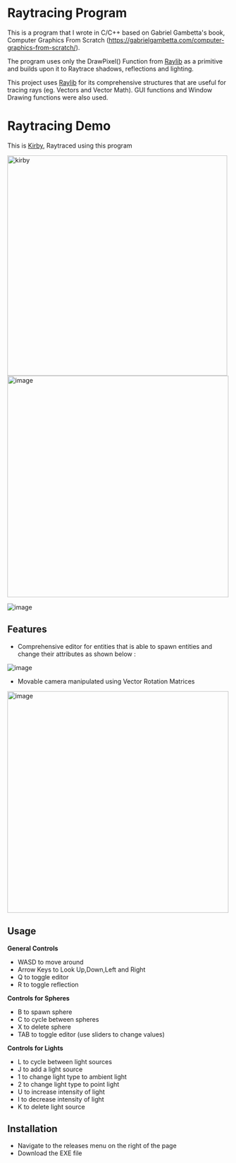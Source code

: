 # Raytracing Program

This is a program that I wrote in C/C++ based on Gabriel Gambetta's book, Computer Graphics From Scratch (https://gabrielgambetta.com/computer-graphics-from-scratch/).

The program uses only the DrawPixel() Function from [Raylib](https://www.raylib.com/index.html) as a primitive and builds upon it to Raytrace shadows, reflections and lighting.

This project uses [Raylib](https://www.raylib.com/index.html) for its comprehensive structures that are useful for tracing rays (eg. Vectors and Vector Math). GUI functions and Window Drawing functions were also used.

# Raytracing Demo

This is [Kirby](https://kirby.nintendo.com/), Raytraced using this program 

<img width="499" alt="kirby" src="https://github.com/Ryanguy253/Computer-Graphics-Program-from-scratch/assets/131997167/b75b5b2a-e926-4cf8-9c9d-9068dcc367c9">

<img width="502" alt="image" src="https://github.com/Ryanguy253/Computer-Graphics-Program-from-scratch/assets/131997167/46c3e360-e219-4705-95cb-58eaabd8bf8c">

![image](https://github.com/Ryanguy253/Computer-Graphics-Program-from-scratch/assets/131997167/23d1db88-e69f-49aa-8c41-86d104bb952a)

## Features

- Comprehensive editor for entities that is able to spawn entities and change their attributes as shown below : 

![image](https://github.com/Ryanguy253/Computer-Graphics-Program-from-scratch/assets/131997167/55c041ba-81f6-4d4c-a36b-aff958d02e58)

- Movable camera manipulated using Vector Rotation Matrices

<img width="502" alt="image" src="https://github.com/Ryanguy253/Computer-Graphics-Program-from-scratch/assets/131997167/8ae42fe6-1b30-4b7b-9980-8f2d15794c76">

## Usage
**General Controls**
- WASD to move around
- Arrow Keys to Look Up,Down,Left and Right
- Q to toggle editor
- R to toggle reflection
  
**Controls for Spheres**
- B to spawn sphere
- C to cycle between spheres
- X to delete sphere
- TAB to toggle editor (use sliders to change values)
  
**Controls for Lights**
- L to cycle between light sources
- J to add a light source
- 1 to change light type to ambient light
- 2 to change light type to point light
- U to increase intensity of light
- I to decrease intensity of light
- K to delete light source

## Installation
- Navigate to the releases menu on the right of the page
- Download the EXE file
